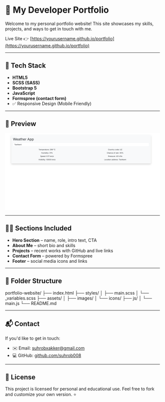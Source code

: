 # 💼 My Developer Portfolio

Welcome to my personal portfolio website! This site showcases my skills, projects, and ways to get in touch with me.

Live Site 👉 [https://yourusername.github.io/portfolio](https://yourusername.github.io/portfolio)

---

## 🚀 Tech Stack

- **HTML5**
- **SCSS (SASS)**
- **Bootstrap 5**
- **JavaScript**
- **Formspree (contact form)**
- ✅ Responsive Design (Mobile Friendly)

---

## 📸 Preview

![Portfolio Preview](assets/images/weather-app.png)

---

## 🧑‍💻 Sections Included

- **Hero Section** – name, role, intro text, CTA
- **About Me** – short bio and skills
- **Projects** – recent works with GitHub and live links
- **Contact Form** – powered by Formspree
- **Footer** – social media icons and links

---

## 📁 Folder Structure

portfolio-website/
├── index.html
├── styles/
│ ├── main.scss
│ └── \_variables.scss
├── assets/
│ ├── images/
│ └── icons/
├── js/
│ └── main.js
└── README.md

---

## 📬 Contact

If you'd like to get in touch:

- ✉️ Email: [suhrobxakker@gmail.com](mailto:suhrobxakker@gmail.com)
- 💻 GitHub: [github.com/suhrob008](https://github.com/suhrob008)

---

## 📄 License

This project is licensed for personal and educational use. Feel free to fork and customize your own version. ⭐
